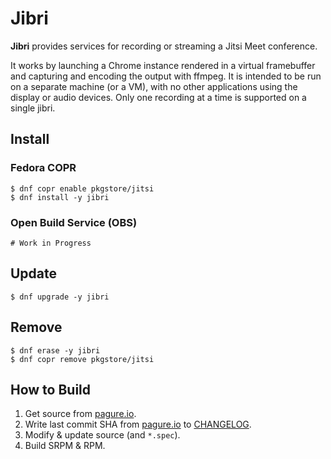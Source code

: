# Jibri

**Jibri** provides services for recording or streaming a Jitsi Meet conference.

It works by launching a Chrome instance rendered in a virtual framebuffer and capturing and encoding the output with ffmpeg. It is intended to be run on a separate machine (or a VM), with no other applications using the display or audio devices. Only one recording at a time is supported on a single jibri.

## Install

### Fedora COPR

```
$ dnf copr enable pkgstore/jitsi
$ dnf install -y jibri
```

### Open Build Service (OBS)

```
# Work in Progress
```

## Update

```
$ dnf upgrade -y jibri
```

## Remove

```
$ dnf erase -y jibri
$ dnf copr remove pkgstore/jitsi
```

## How to Build

1. Get source from [pagure.io](https://pagure.io/jitsi-rpm).
2. Write last commit SHA from [pagure.io](https://pagure.io/jitsi-rpm) to [CHANGELOG](CHANGELOG).
3. Modify & update source (and `*.spec`).
4. Build SRPM & RPM.
